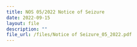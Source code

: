```yaml
---
title: NOS 05/2022 Notice of Seizure
date: 2022-09-15
layout: file
description: ""
file_url: /files/Notice of Seizure_05_2022.pdf
---
```

